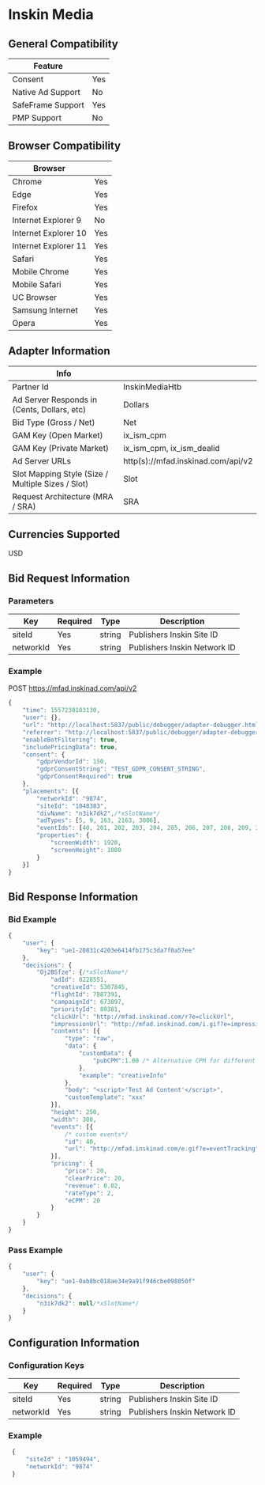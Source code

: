 # Inskin Media
## General Compatibility
|Feature|  |
|---|---|
| Consent | Yes |
| Native Ad Support | No |
| SafeFrame Support | Yes |
| PMP Support | No |

## Browser Compatibility
| Browser |  |
|--- |---|
| Chrome | Yes |
| Edge | Yes |
| Firefox | Yes |
| Internet Explorer 9 | No |
| Internet Explorer 10 | Yes |
| Internet Explorer 11 | Yes |
| Safari | Yes |
| Mobile Chrome | Yes |
| Mobile Safari | Yes |
| UC Browser | Yes |
| Samsung Internet | Yes |
| Opera | Yes |

## Adapter Information
| Info | |
|---|---|
| Partner Id | InskinMediaHtb |
| Ad Server Responds in (Cents, Dollars, etc) | Dollars |
| Bid Type (Gross / Net) | Net |
| GAM Key (Open Market) | ix_ism_cpm |
| GAM Key (Private Market) | ix_ism_cpm, ix_ism_dealid|
| Ad Server URLs | http(s)://mfad.inskinad.com/api/v2 |
| Slot Mapping Style (Size / Multiple Sizes / Slot) | Slot |
| Request Architecture (MRA / SRA) | SRA |

## Currencies Supported

 USD

## Bid Request Information
### Parameters
| Key | Required | Type | Description |
|---|---|---|---|
| siteId | Yes | string | Publishers Inskin Site ID |
| networkId | Yes | string | Publishers Inskin Network ID |

 
### Example
POST https://mfad.inskinad.com/api/v2
```javascript
{
    "time": 1557238103130,
    "user": {},
    "url": "http://localhost:5837/public/debugger/adapter-debugger.html",
    "referrer": "http://localhost:5837/public/debugger/adapter-debugger.html",
    "enableBotFiltering": true,
    "includePricingData": true,
    "consent": {
        "gdprVendorId": 150,
        "gdprConsentString": "TEST_GDPR_CONSENT_STRING",
        "gdprConsentRequired": true
    },
    "placements": [{
        "networkId": "9874",
        "siteId": "1048383",
        "divName": "n3ik7dk2",/*xSlotName*/
        "adTypes": [5, 9, 163, 2163, 3006],
        "eventIds": [40, 201, 202, 203, 204, 205, 206, 207, 208, 209, 210, 211, 212, 213, 214, 215, 216, 217, 218, 219, 220, 221, 222, 223, 224, 225, 226, 227, 228, 229, 230, 231, 232, 233, 234, 235, 236, 237, 238, 239, 240, 261, 262, 263, 264, 265, 266, 267, 268, 269, 270, 271, 272, 273, 274, 275, 276, 277, 278, 279, 280, 281, 282, 283, 284, 285, 286, 287, 288, 289, 290, 291, 292, 293, 294, 295],
        "properties": {
            "screenWidth": 1920,
            "screenHeight": 1080
        }
    }]
}
```
 
## Bid Response Information
### Bid Example
```javascript
{
    "user": {
        "key": "ue1-20831c4203e6414fb175c3da7f0a57ee"
    },
    "decisions": {
        "Oj2BSfze": {/*xSlotName*/
            "adId": 8228551,
            "creativeId": 5307845,
            "flightId": 7887391,
            "campaignId": 673897,
            "priorityId": 89381,
            "clickUrl": "http://mfad.inskinad.com/r?e=clickUrl",
            "impressionUrl": "http://mfad.inskinad.com/i.gif?e=impressionId",
            "contents": [{
                "type": "raw",
                "data": {
                    "customData": {
                        "pubCPM":1.00 /* Alternative CPM for different publisher payment models*/
                    },
                    "example": "creativeInfo"
                },
                "body": "<script>'Test Ad Content'</script>",
                "customTemplate": "xxx"
            }],
            "height": 250,
            "width": 300,
            "events": [{
                /* custom events*/
                "id": 40,
                "url": "http://mfad.inskinad.com/e.gif?e=eventTracking"
            }],
            "pricing": {
                "price": 20,
                "clearPrice": 20,
                "revenue": 0.02,
                "rateType": 2,
                "eCPM": 20
            }
        }
    }
}
```
### Pass Example
```javascript
{
    "user": {
        "key": "ue1-0ab8bc018ae34e9a91f946cbe098050f"
    },
    "decisions": {
        "n3ik7dk2": null/*xSlotName*/
    }
}
```
## Configuration Information
### Configuration Keys
| Key | Required | Type | Description |
|---|---|---|---|
| siteId | Yes | string | Publishers Inskin Site ID |
| networkId | Yes | string | Publishers Inskin Network ID |
### Example
```javascript
 {
     "siteId" : "1059494",
     "networkId": "9874"
 }
```
